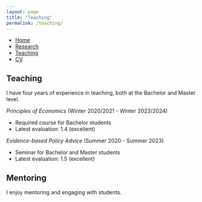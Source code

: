 ```yaml
---
layout: page
title: "Teaching"
permalink: /teaching/
---
```


<nav>
  <ul>
    <li><a href="index">Home</a></li>
    <li><a href="research">Research</a></li>
    <li><a href="teaching">Teaching</a></li>
    <li><a href="cv">CV</a></li>
  </ul>
</nav>

## Teaching

I have four years of experience in teaching, both at the Bachelor and Master level. 

*Principles of Economics* (Winter 2020/2021 - Winter 2023/2024)

- Required course for Bachelor students
- Latest evaluation: 1.4 (excellent)

*Evidence-based Policy Advice* (Summer 2020 - Summer 2023)

- Seminar for Bachelor and Master students
- Latest evaluation: 1.5 (excellent)

## Mentoring

I enjoy mentoring and engaging with students. 
